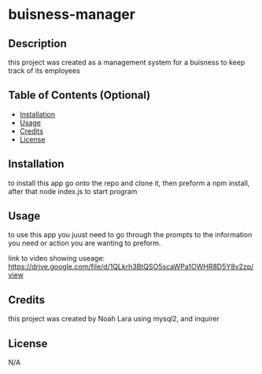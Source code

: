 # buisness-manager

## Description

this project was created as a management system for a buisness to keep track of its employees

## Table of Contents (Optional)
- [Installation](#installation)
- [Usage](#usage)
- [Credits](#credits)
- [License](#license)

## Installation

to install this app go onto the repo and clone it, then preform a npm install, after that node index.js to start program

## Usage

to use this app you juust need to go through the prompts to the information you need or action you are wanting to preform.

link to video showing useage: 
https://drive.google.com/file/d/1QLkrh3BtQSO5scaWPa1OWHR8D5Y8v2zp/view

## Credits

this project was created by Noah Lara using mysql2, and inquirer

## License

N/A

